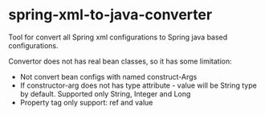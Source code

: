 # spring-xml-to-java-converter
Tool for convert all Spring xml configurations to Spring java based configurations.


Convertor does not has real bean classes, so it has some limitation:
* Not convert bean configs with named construct-Args
* If constructor-arg does not has type attribute - value will be String type by default. Supported only String, Integer and Long
* Property tag only support: ref and value 
